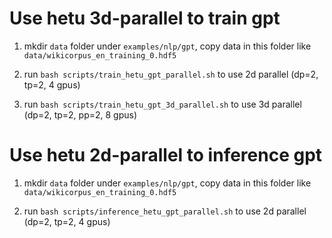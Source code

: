 # Use hetu 3d-parallel to train gpt

1. mkdir `data` folder under `examples/nlp/gpt`, copy data in this folder like `data/wikicorpus_en_training_0.hdf5`

2. run `bash scripts/train_hetu_gpt_parallel.sh` to use 2d parallel (dp=2, tp=2, 4 gpus)

3. run `bash scripts/train_hetu_gpt_3d_parallel.sh` to use 3d parallel (dp=2, tp=2, pp=2, 8 gpus)

# Use hetu 2d-parallel to inference gpt

1. mkdir `data` folder under `examples/nlp/gpt`, copy data in this folder like `data/wikicorpus_en_training_0.hdf5`

2. run `bash scripts/inference_hetu_gpt_parallel.sh` to use 2d parallel (dp=2, tp=2, 4 gpus)
